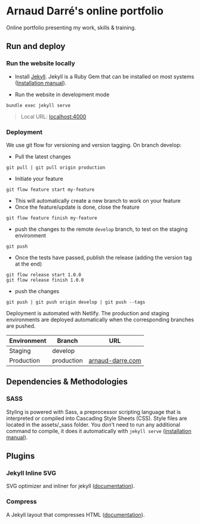 # Arnaud Darré's online portfolio

Online portfolio presenting my work, skills & training.

## Run and deploy

### Run the website locally

- Install [Jekyll](https://jekyllrb.com/). Jekyll is a Ruby Gem that can be installed on most systems ([Installation manual](https://jekyllrb.com/docs/installation/)).

- Run the website in development mode

```shell
bundle exec jekyll serve
```

> Local URL: [localhost:4000](http://localhost:4000)

### Deployment

We use git flow for versioning and version tagging. On branch develop:

- Pull the latest changes

```shell
git pull | git pull origin production
```

- Initiate your feature

```shell
git flow feature start my-feature
```

- This will automatically create a new branch to work on your feature
- Once the feature/update is done, close the feature

```shell
git flow feature finish my-feature
```

- push the changes to the remote `develop` branch, to test on the staging environment

```shell
git push
```

- Once the tests have passed, publish the release (adding the version tag at the end)

```shell
git flow release start 1.0.0
git flow release finish 1.0.0
```

- push the changes

```shell
git push | git push origin develop | git push --tags
```

Deployment is automated with Netlify. The production and staging environments are deployed automatically when the corresponding branches are pushed.

| Environment | Branch | URL |
| --- | --- | --- |
| Staging | develop | |
| Production | production | [arnaud-darre.com](https://arnaud-darre.com/) |

## Dependencies & Methodologies

### SASS

Styling is powered with Sass, a preprocessor scripting language that is interpreted or compiled into Cascading Style Sheets (CSS).
Style files are located in the assets/_sass folder. You don't need to run any additional command to compile, it does it automatically with `jekyll serve` ([installation manual](https://sass-lang.com/install)).

## Plugins

### Jekyll Inline SVG

SVG optimizer and inliner for jekyll ([documentation](https://github.com/sdumetz/jekyll-inline-svg)).

### Compress

A Jekyll layout that compresses HTML ([documentation](http://jch.penibelst.de/)).
